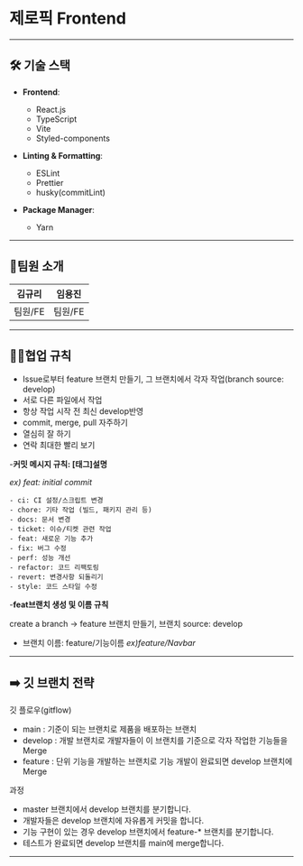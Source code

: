 # 제로픽 Frontend

---

## 🛠️ 기술 스택

- **Frontend**:
  - React.js
  - TypeScript
  - Vite
  - Styled-components

    
- **Linting & Formatting**:
  - ESLint
  - Prettier
  - husky(commitLint)
    
- **Package Manager**:
  - Yarn

---

## :two_men_holding_hands:팀원 소개
| 김규리 | 임용진 | 
|:-----:|:------:|
|팀원/FE|팀원/FE|

---

## :ok_woman:협업 규칙
- Issue로부터 feature 브랜치 만들기, 그 브랜치에서 각자 작업(branch source: develop)
- 서로 다른 파일에서 작업
- 항상 작업 시작 전 최신 develop반영
- commit, merge, pull 자주하기
- 열심히 잘 하기
- 연락 최대한 빨리 보기
  
-**커밋 메시지 규칙: [태그]설명**
  
  *ex) feat: initial commit*
  
    - ci: CI 설정/스크립트 변경
    - chore: 기타 작업 (빌드, 패키지 관리 등)
    - docs: 문서 변경
    - ticket: 이슈/티켓 관련 작업
    - feat: 새로운 기능 추가
    - fix: 버그 수정
    - perf: 성능 개선
    - refactor: 코드 리팩토링
    - revert: 변경사항 되돌리기
    - style: 코드 스타일 수정
 
-**feat브랜치 생성 및 이름 규칙**

create a branch -> feature 브랜치 만들기, 브랜치 source: develop
 * 브랜치 이름: feature/기능이름
   *ex)feature/Navbar*

---
## ➡️ 깃 브랜치 전략 
깃 플로우(gitflow)

- main : 기준이 되는 브랜치로 제품을 배포하는 브랜치
- develop : 개발 브랜치로 개발자들이 이 브랜치를 기준으로 각자 작업한 기능들을 Merge
- feature : 단위 기능을 개발하는 브랜치로 기능 개발이 완료되면 develop 브랜치에 Merge

과정
- master 브랜치에서 develop 브랜치를 분기합니다.
- 개발자들은 develop 브랜치에 자유롭게 커밋을 합니다.
- 기능 구현이 있는 경우 develop 브랜치에서 feature-* 브랜치를 분기합니다.
- 테스트가 완료되면 develop 브랜치를 main에 merge합니다.

---

